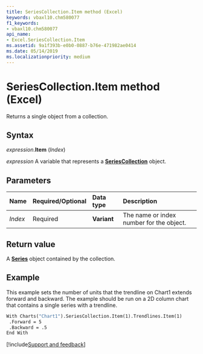 ```yaml
---
title: SeriesCollection.Item method (Excel)
keywords: vbaxl10.chm580077
f1_keywords:
- vbaxl10.chm580077
api_name:
- Excel.SeriesCollection.Item
ms.assetid: 9a1f393b-e0b0-0887-b76e-471982ae0414
ms.date: 05/14/2019
ms.localizationpriority: medium
---
```



# SeriesCollection.Item method (Excel)

Returns a single object from a collection.


## Syntax

_expression_.**Item** (_Index_)

_expression_ A variable that represents a **[SeriesCollection](Excel.SeriesCollection.md)** object.


## Parameters

|Name|Required/Optional|Data type|Description|
|:-----|:-----|:-----|:-----|
| _Index_|Required| **Variant**|The name or index number for the object.|

## Return value

A **[Series](Excel.Series(object).md)** object contained by the collection.


## Example

This example sets the number of units that the trendline on Chart1 extends forward and backward. The example should be run on a 2D column chart that contains a single series with a trendline.

```vb
With Charts("Chart1").SeriesCollection.Item(1).Trendlines.Item(1) 
 .Forward = 5 
 .Backward = .5 
End With
```




[!include[Support and feedback](~/includes/feedback-boilerplate.md)]